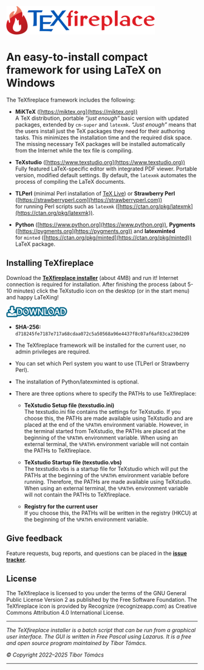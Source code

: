 [Download]: https://tibortomacs.github.io/texfireplace/texfireplace.exe
[Webpage]: https://tibortomacs.github.io/texfireplace/

[<img src="texfireplace.svg" height="75"/>][Webpage]

# An easy-to-install compact framework for using LaTeX on Windows

The TeXfireplace framework includes the following:

- **MiKTeX**
([https://miktex.org](https://miktex.org)) <br>
A TeX distribution, portable _“just enough”_ basic version with updated packages, extended by `cm-super` and `latexmk`.
_“Just enough”_ means that the users install just the TeX packages they need for their authoring tasks.
This minimizes the installation time and the required disk space.
The missing necessary TeX packages will be installed automatically from the Internet while the tex file is compiling.

- **TeXstudio**
([https://www.texstudio.org](https://www.texstudio.org)) <br>
Fully featured LaTeX-specific editor with integrated PDF viewer.
Portable version, modified default settings.
By default, the `latexmk` automates the process of compiling the LaTeX documents.

- **TLPerl**
(minimal Perl installation of [TeX Live](https://www.tug.org/texlive))
or
**Strawberry Perl**
([https://strawberryperl.com](https://strawberryperl.com)) <br>
for running Perl scripts such as `latexmk` ([https://ctan.org/pkg/latexmk](https://ctan.org/pkg/latexmk)).

- **Python**
([https://www.python.org](https://www.python.org)),
**Pygments**
([https://pygments.org](https://pygments.org))
and
**latexminted**<br>
for `minted` ([https://ctan.org/pkg/minted](https://ctan.org/pkg/minted)) LaTeX package.

## Installing TeXfireplace

Download the **[TeXfireplace installer][download]** (about 4MB) and run it! Internet connection is required for installation.
After finishing the process (about 5-10 minutes) click the TeXstudio icon on the desktop (or in the start menu) and happy LaTeXing!

[<img src="download.svg" height="30"/>][Download]

- **SHA-256:** `d718245fe7187e717a68cdaa072c5a50568a96e4437f8c07af6af83ca230d209`

- The TeXfireplace framework will be installed for the current user, no admin privileges are required.

- You can set which Perl system you want to use (TLPerl or Strawberry Perl).

- The installation of Python/latexminted is optional.

- There are three options where to specify the PATHs to use TeXfireplace:

     - **TeXstudio Setup file (texstudio.ini)** <br>
     The texstudio.ini file contains the settings for TeXstudio.
     If you choose this, the PATHs are made available using TeXstudio and are placed at the end of the `%PATH%` environment variable.
     However, in the terminal started from TeXstudio, the PATHs are placed at the beginning of the `%PATH%` environment variable.
     When using an external terminal, the `%PATH%` environment variable will not contain the PATHs to TeXfireplace.

     - **TeXstudio Startup file (texstudio.vbs)** <br>
     The texstudio.vbs is a startup file for TeXstudio which will put the PATHs at the beginning of the `%PATH%` environment variable before running.
     Therefore, the PATHs are made available using TeXstudio.
     When using an external terminal, the `%PATH%` environment variable will not contain the PATHs to TeXfireplace.

     - **Registry for the current user** <br>
     If you choose this, the PATHs will be written in the registry (HKCU) at the beginning of the `%PATH%` environment variable.

## Give feedback

Feature requests, bug reports, and questions can be placed in the **[issue tracker](https://github.com/tibortomacs/texfireplace/issues)**. 

## License

The TeXfireplace is licensed to you under the terms of the GNU General Public License Version 2 as published by the Free Software Foundation.
The TeXfireplace icon is provided by Recognize (recognizeapp.com) as Creative Commons Attribution 4.0 International License.

---

*The TeXfireplace installer is a batch script that can be run from a graphical user interface.
The GUI is written in Free Pascal using Lazarus.
It is a free and open source program maintained by Tibor Tómács.*

*© Copyright 2022–2025 Tibor Tómács*

---